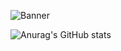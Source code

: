![Banner](https://raw.githubusercontent.com/sagar-viradiya/sagar-viradiya/master/resources/banner.png)

![Anurag's GitHub stats](https://github-readme-stats.vercel.app/api?username=4b75726169736859&show_icons=true&theme=radical )
